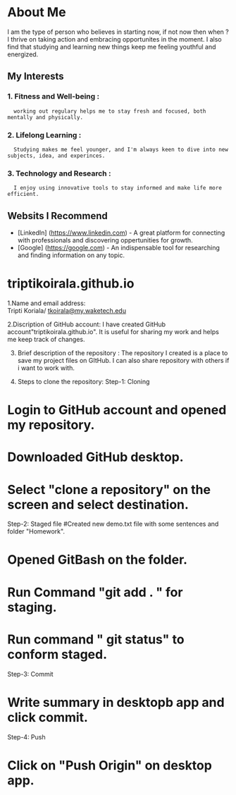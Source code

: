 # About Me
I am the type of person who believes in starting now, if not now then when ? I thrive on taking action and embracing opportunites in the moment. I also find that studying and learning new things keep me feeling youthful and energized.

## My Interests
  ### 1. Fitness and Well-being :
      working out regulary helps me to stay fresh and focused, both mentally and physically.
  ### 2. Lifelong Learning : 
      Studying makes me feel younger, and I'm always keen to dive into new subjects, idea, and experinces.
  ### 3. Technology and Research : 
      I enjoy using innovative tools to stay informed and make life more efficient.
  
## Websits I Recommend
  - [LinkedIn] (https://www.linkedin.com) - A great platform for connecting with professionals and discovering oppertunities for growth.
   - [Google] (https://google.com) - An indispensable tool for  researching and finding information on any topic.
  





# triptikoirala.github.io

1.Name and email address:  
Tripti Koriala/ tkoirala@my.waketech.edu

2.Discription of GitHub account: 
I have created GitHub account"triptikoirala.github.io". It is useful for sharing my work and helps me keep track of changes.

3. Brief description of the repository : 
The repository I created is a place to save my project files on GItHub. I can also share repository with others if i want to work with.

4. Steps to clone the repository:
Step-1: Cloning 
# Login to GitHub account and opened my repository. 
# Downloaded GitHub desktop.
# Select "clone a repository" on the screen and select destination.

Step-2: Staged file
#Created new demo.txt file with some sentences and folder "Homework". 
# Opened GitBash on the folder. 
# Run Command "git add . " for staging.
# Run command " git status" to conform staged.

Step-3: Commit 
# Write summary in desktopb app and click commit. 

Step-4: Push 
# Click on "Push Origin" on desktop app.
